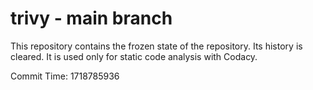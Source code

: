 # trivy - main branch

This repository contains the frozen state of the repository.
Its history is cleared. It is used only for static code
analysis with Codacy.

Commit Time: 1718785936